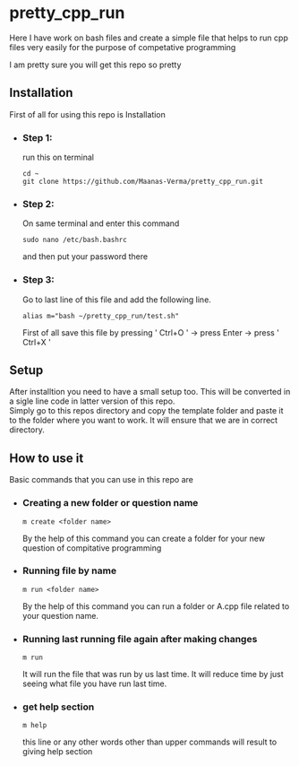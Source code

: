 # pretty_cpp_run
Here I have work on bash files and create a simple file that helps to run cpp files very easily for the purpose of competative programming

I am pretty sure you will get this repo so pretty

## Installation
First of all for using this repo is Installation
- ### Step 1:
    run this on terminal 
    ```
    cd ~
    git clone https://github.com/Maanas-Verma/pretty_cpp_run.git
    ```

- ### Step 2: 
    On same terminal and enter this command
    ```
    sudo nano /etc/bash.bashrc
    ```
    and then put your password there
- ### Step 3:
    Go to last line of this file and add the following line. 
    ```
    alias m="bash ~/pretty_cpp_run/test.sh"
    ```
    First of all save this file by pressing ' Ctrl+O ' -> press Enter -> press ' Ctrl+X '


## Setup 
After installtion you need to have a small setup too. This will be converted in a sigle line code in latter version of this repo.
<br> 
Simply go to this repos directory and copy the template folder and paste it to the folder where you want to work. It will ensure that we are in correct directory.

## How to use it

Basic commands that you can use in this repo are

* ### Creating a new folder or question name
    ```
    m create <folder name>
    ```
    By the help of this command you can create a folder for your new question of compitative programming

* ### Running file by name
    ```
    m run <folder name>
    ```
    By the help of this command you can run a folder or A.cpp file related to your question name.

* ### Running last running file again after making changes
    ```
    m run
    ```
    It will run the file that was run by us last time. It will reduce time by just seeing what file you have run last time. 
* ### get help section
    ``` 
    m help
    ```
    this line or any other words other than upper commands will result to giving help section